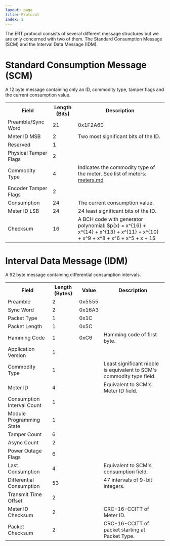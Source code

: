 ```yaml
---
layout: page
title: Protocol
index: 2
---
```


The ERT protocol consists of several different message structures but we are only concerned with two of them. The Standard Consumption Message (SCM) and the Interval Data Message (IDM).

<div class="panel panel-default">
	<div class="panel-heading">
		<h1 class="panel-title"><strong>Standard Consumption Message (SCM)</strong></h1>
	</div>
	<div class="panel-body">
		A 12 byte message containing only an ID, commodity type, tamper flags and the current consumption value.
	</div>
	<table class="table table-hover">
		<tr>
			<th>Field</th>
			<th>Length (Bits)</th>
			<th>Description</th>
		</tr>
		<tr><td>Preamble/Sync Word</td><td>21</td><td>0x1F2A60</td></tr>
		<tr><td>Meter ID MSB</td><td>2</td><td>Two most significant bits of the ID.</td></tr>
		<tr><td>Reserved</td><td>1</td><td></td></tr>
		<tr><td>Physical Tamper Flags</td><td>2</td><td></td></tr>
		<tr>
			<td>Commodity Type</td>
			<td>4</td>
			<td>Indicates the commodity type of the meter. See list of meters: <a href="https://github.com/bemasher/rtlamr/blob/master/meters.md">meters.md</a></td>
		</tr>
		<tr><td>Encoder Tamper Flags</td><td>2</td><td></td></tr>
		<tr><td>Consumption</td><td>24</td><td>The current consumption value.</td></tr>
		<tr><td>Meter ID LSB</td><td>24</td><td>24 least significant bits of the ID.</td></tr>
		<tr><td>Checksum</td><td>16</td><td>A BCH code with generator polynomial: $p(x) = x^{16} + x^{14} + x^{13} + x^{11} + x^{10} + x^9 + x^8 + x^6 + x^5 + x + 1$</td></tr>
	</table>
</div>

<div class="panel panel-default">
	<div class="panel-heading">
		<h1 class="panel-title"><strong>Interval Data Message (IDM)</strong></h1>
	</div>
	<div class="panel-body">
		A 92 byte message containing differential consumption intervals.
	</div>
	<table class="table table-hover">
		<tr>
			<th>Field</th>
			<th>Length (Bytes)</th>
			<th>Value</th>
			<th>Description</th>
		</tr>
		<tr><td>Preamble</td><td>2</td><td>0x5555</td><td></td></tr>
		<tr><td>Sync Word</td><td>2</td><td>0x16A3</td><td></td></tr>
		<tr><td>Packet Type</td><td>1</td><td>0x1C</td><td></td></tr>
		<tr><td>Packet Length</td><td>1</td><td>0x5C</td><td></td></tr>
		<tr><td>Hamming Code</td><td>1</td><td>0xC6</td><td>Hamming code of first byte.</td></tr>
		<tr><td>Application Version</td><td>1</td><td></td><td></td></tr>
		<tr><td>Commodity Type</td><td>1</td><td></td><td>Least significant nibble is equivalent to SCM's commodity type field.</td></tr>
		<tr><td>Meter ID</td><td>4</td><td></td><td>Equivalent to SCM's Meter ID field.</td></tr>
		<tr><td>Consumption Interval Count</td><td>1</td><td></td><td></td></tr>
		<tr><td>Module Programming State</td><td>1</td><td></td><td></td></tr>
		<tr><td>Tamper Count</td><td>6</td><td></td><td></td></tr>
		<tr><td>Async Count</td><td>2</td><td></td><td></td></tr>
		<tr><td>Power Outage Flags</td><td>6</td><td></td><td></td></tr>
		<tr><td>Last Consumption</td><td>4</td><td></td><td>Equivalent to SCM's consumption field.</td></tr>
		<tr><td>Differential Consumption</td><td>53</td><td></td><td>47 intervals of 9-bit integers.</td></tr>
		<tr><td>Transmit Time Offset</td><td>2</td><td></td><td></td></tr>
		<tr><td>Meter ID Checksum</td><td>2</td><td></td><td>CRC-16-CCITT of Meter ID.</td></tr>
		<tr><td>Packet Checksum</td><td>2</td><td></td><td>CRC-16-CCITT of packet starting at Packet Type.</td></tr>
	</table>
</div>
